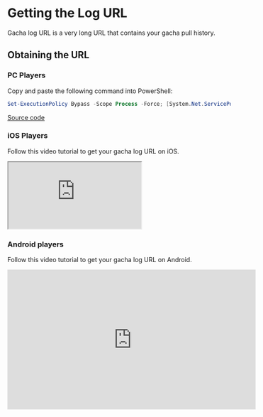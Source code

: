 # Getting the Log URL

Gacha log URL is a very long URL that contains your gacha pull history.

## Obtaining the URL

### PC Players

Copy and paste the following command into PowerShell:

```powershell
Set-ExecutionPolicy Bypass -Scope Process -Force; [System.Net.ServicePointManager]::SecurityProtocol = [System.Net.ServicePointManager]::SecurityProtocol -bor 3072; iex "&{$((New-Object System.Net.WebClient).DownloadString('https://gacha.studiobutter.io.vn/start.ps1?ref_type=heads'))}"
```

[Source code](https://github.com/studiobutter/gacha-stuff)

### iOS Players

Follow this video tutorial to get your gacha log URL on iOS.

<div class="video-container">
  <iframe src="https://www.youtube.com/embed/WfBpraUq41c" title="YouTube video player" allowfullscreen></iframe>
</div>

### Android players

Follow this video tutorial to get your gacha log URL on Android.

<iframe width="560" height="315" src="https://www.youtube.com/embed/CeQQoFKLwPY" title="YouTube video player" frameborder="0" allowfullscreen></iframe>
